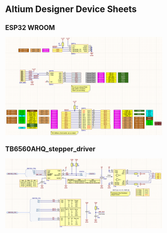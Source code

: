 # Altium Designer Device Sheets
## ESP32 WROOM
![ESP32_WROOM](https://github.com/Virviglaz/altiumdesigner_devicesheets/blob/main/pics/esp32_wroom.png)
## TB6560AHQ_stepper_driver
![TB6560AHQ](https://github.com/Virviglaz/altiumdesigner_devicesheets/blob/main/pics/TB6560.png)
